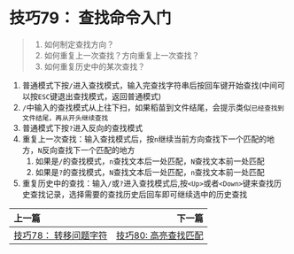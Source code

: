 # 技巧79： 查找命令入门
> 1. 如何制定查找方向？
> 2. 如何重复上一次查找？方向重复上一次查找？
> 3. 如何重复历史中的某次查找？


1. 普通模式下按`/`进入查找模式，输入完查找字符串后按回车键开始查找(中间可以按`ESC`键退出查找模式，返回普通模式)
2. `/`中输入的查找模式从上往下扫，如果稻苗到文件结尾，会提示类似`已经查找到文件结尾，再从开头继续查找`
3. 普通模式下按`?`进入反向的查找模式
4. 重复上一次查找：输入查找模式后，按`n`继续当前方向查找下一个匹配的地方，`N`反向查找下一个匹配的地方
    1. 如果是`/`的查找模式，`n`查找文本后一处匹配，`N`查找文本前一处匹配
    1. 如果是`?`的查找模式，`N`查找文本后一处匹配，`n`查找文本前一处匹配
5. 重复历史中的查找：输入`/`或`?`进入查找模式后,按`<Up>`或者`<Down>`键来查找历史查找记录，选择需要的查找历史后回车即可继续选中的历史查找



|上一篇|下一篇|
|:---|---:|
|[技巧78： 转移问题字符](../chapter12_match/tip78.md)|[技巧80: 高亮查找匹配](tip80.md)|
